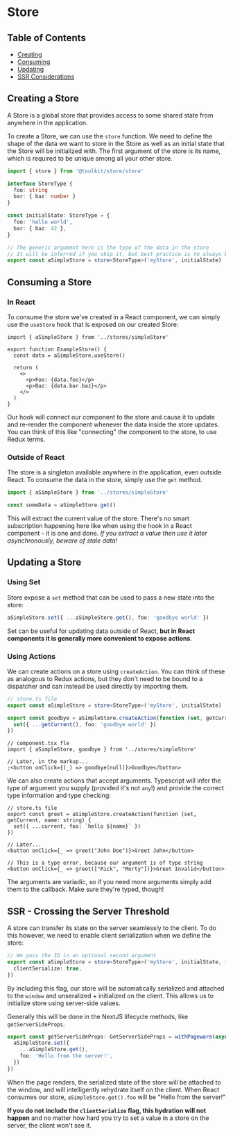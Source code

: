 # Store

## Table of Contents

- [Creating](#create)
- [Consuming](#consume)
- [Updating](#update)
- [SSR Considerations](#ssr)

## <a id="create">Creating a Store</a>

A Store is a global store that provides access to some shared state from anywhere in the application.

To create a Store, we can use the `store` function. We need to define the shape of the data we want to store in the
Store as well as an initial state that the Store will be initialized with. The first argument of the store is its
name, which is required to be unique among all your other store.

```ts
import { store } from '@toolkit/store/store'

interface StoreType {
  foo: string
  bar: { baz: number }
}

const initialState: StoreType = {
  foo: 'hello world',
  bar: { baz: 42 },
}

// The generic argument here is the type of the data in the store
// It will be inferred if you skip it, but best practice is to always be explicit
export const aSimpleStore = store<StoreType>('myStore', initialState)
```

## <a id="consume">Consuming a Store</a>

### In React

To consume the store we've created in a React component, we can simply use the `useStore` hook that is exposed on our created Store:

```tsx
import { aSimpleStore } from '../stores/simpleStore'

export function ExampleStore() {
  const data = aSimpleStore.useStore()

  return (
    <>
      <p>Foo: {data.foo}</p>
      <p>Baz: {data.bar.baz}</p>
    </>
  )
}
```

Our hook will connect our component to the store and cause it to update and re-render the component whenever the data inside the store updates. You can think of this like "connecting" the component to the store, to use Redux terms.

### Outside of React

The store is a singleton available anywhere in the application, even outside React. To consume the data in the store, simply use
the `get` method.

```ts
import { aSimpleStore } from '../stores/simpleStore'

const someData = aSimpleStore.get()
```

This will extract the current value of the store. There's no smart subscription happening here like when using the hook in a
React component - it is one and done. _If you extract a value then use it later asynchronously, beware of stale data!_

## <a id="update">Updating a Store</a>

### Using Set

Store expose a `set` method that can be used to pass a new state into the store:

```ts
aSimpleStore.set({ ...aSimpleStore.get(), foo: 'goodbye world' })
```

Set can be useful for updating data outside of React, **but in React components it is generally more convenient to expose actions**.

### Using Actions

We can create actions on a store using `createAction`. You can think of these as analogous to Redux actions, but they don't need
to be bound to a dispatcher and can instead be used directly by importing them.

```ts
// store.ts file
export const aSimpleStore = store<StoreType>('myStore', initialState)

export const goodbye = aSimpleStore.createAction(function (set, getCurrent) {
  set({ ...getCurrent(), foo: 'goodbye world' })
})
```

```tsx
// component.tsx fle
import { aSimpleStore, goodbye } from '../stores/simpleStore'

// Later, in the markup...
;<button onClick={(_) => goodbye(null)}>Goodbye</button>
```

We can also create actions that accept arguments. Typescript will infer
the type of argument you supply (provided it's not `any`!) and provide the correct type information and type checking:

```tsx
// store.ts file
export const greet = aSimpleStore.createAction(function (set, getCurrent, name: string) {
  set({ ...current, foo: `hello ${name}` })
})

// Later...
<button onClick={_ => greet("John Doe")}>Greet John</button>

// This is a type error, because our argument is of type string
<button onClick={_ => greet(["Rick", "Morty"])}>Greet Invalid</button>
```

The arguments are variadic, so if you need more arguments simply add them to the callback. Make sure they're typed, though!

## <a id="ssr">SSR - Crossing the Server Threshold</a>

A store can transfer its state on the server seamlessly to the client. To do this however, we need to enable
client serialization when we define the store:

```ts
// We pass the ID in an optional second argument
export const aSimpleStore = store<StoreType>('myStore', initialState, {
  clientSerialize: true,
})
```

By including this flag, our store will be automatically serialized and attached to the `window` and unseralized +
initialized on the client. This allows us to initialize store using server-side values.

Generally this will be done in the NextJS lifecycle methods, like `getServerSideProps`.

```ts
export const getServerSideProps: GetServerSideProps = withPageware(async (context) => {
  aSimpleStore.set({
    ...aSimpleStore.get(),
    foo: 'Hello from the server!',
  })
})
```

When the page renders, the serialized state of the store will be attached to the window, and will intelligently
rehydrate itself on the client. When React consumes our store, `aSimpleStore.get().foo` will be "Hello
from the server!"

**If you do not include the `clientSerialize` flag, this hydration will not happen** and no matter how hard you
try to set a value in a store on the server, the client won't see it.
